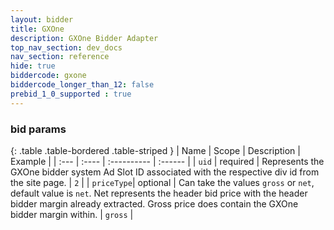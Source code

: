 ```yaml
---
layout: bidder
title: GXOne
description: GXOne Bidder Adapter
top_nav_section: dev_docs
nav_section: reference
hide: true
biddercode: gxone
biddercode_longer_than_12: false
prebid_1_0_supported : true
---
```



### bid params

{: .table .table-bordered .table-striped }
| Name       | Scope    | Description                                                                                                                                                                                                | Example |
| :---       | :----    | :----------                                                                                                                                                                                                | :------ |
| `uid`      | required | Represents the GXOne bidder system Ad Slot ID associated with the respective div id from the site page.                                                                                                     | `2`     |
| `priceType`| optional | Can take the values `gross` or `net`, default value is `net`. Net represents the header bid price with the header bidder margin already extracted. Gross price does contain the GXOne bidder margin within. | `gross` |

